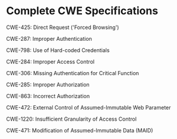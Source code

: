 

# Complete CWE Specifications

CWE-425: Direct Request ('Forced Browsing')

CWE-287: Improper Authentication

CWE-798: Use of Hard-coded Credentials

CWE-284: Improper Access Control

CWE-306: Missing Authentication for Critical Function

CWE-285: Improper Authorization

CWE-863: Incorrect Authorization

CWE-472: External Control of Assumed-Immutable Web Parameter

CWE-1220: Insufficient Granularity of Access Control

CWE-471: Modification of Assumed-Immutable Data (MAID)